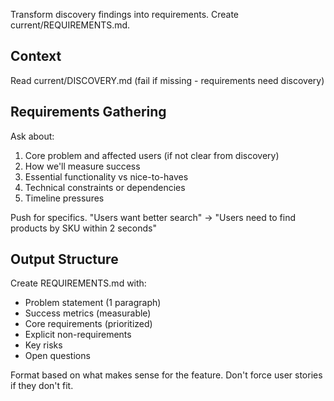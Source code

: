 Transform discovery findings into requirements. Create current/REQUIREMENTS.md.

## Context
Read current/DISCOVERY.md (fail if missing - requirements need discovery)

## Requirements Gathering
Ask about:
1. Core problem and affected users (if not clear from discovery)
2. How we'll measure success
3. Essential functionality vs nice-to-haves
4. Technical constraints or dependencies
5. Timeline pressures

Push for specifics. "Users want better search" → "Users need to find products by SKU within 2 seconds"

## Output Structure
Create REQUIREMENTS.md with:
- Problem statement (1 paragraph)
- Success metrics (measurable)
- Core requirements (prioritized)
- Explicit non-requirements
- Key risks
- Open questions

Format based on what makes sense for the feature. Don't force user stories if they don't fit.
